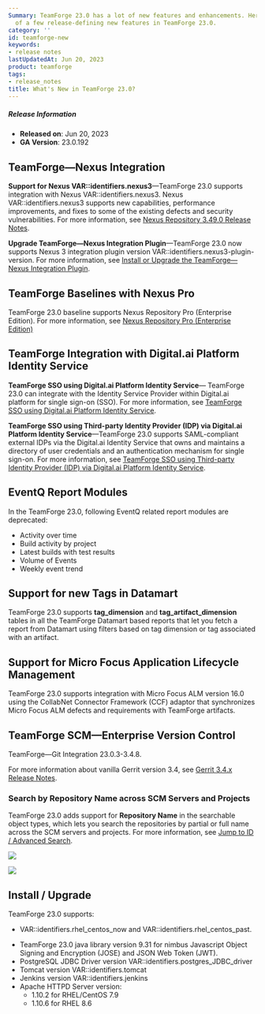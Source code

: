 ```yaml
---
Summary: TeamForge 23.0 has a lot of new features and enhancements. Here's a list
  of a few release-defining new features in TeamForge 23.0.
category: ''
id: teamforge-new
keywords:
- release notes
lastUpdatedAt: Jun 20, 2023
product: teamforge
tags:
- release_notes
title: What's New in TeamForge 23.0?
---
```


##### Release Information

* **Released on**: Jun 20, 2023
* **GA Version**: 23.0.192

## TeamForge—Nexus Integration

**Support for Nexus VAR::identifiers.nexus3**—TeamForge 23.0 supports integration with Nexus VAR::identifiers.nexus3. Nexus VAR::identifiers.nexus3 supports new capabilities, performance improvements, and fixes to some of the existing defects and security vulnerabilities. For more information, see [Nexus Repository 3.49.0 Release Notes](https://help.sonatype.com/repomanager3/product-information/release-notes/2023-release-notes/sonatype-nexus-repository-3.49.0-release-notes).

**Upgrade TeamForge—Nexus Integration Plugin**—TeamForge 23.0 now supports Nexus 3 integration plugin version VAR::identifiers.nexus3-plugin-version. For more information, see [Install or Upgrade the TeamForge—Nexus Integration Plugin](../IntegrationPages/installnexusplugin).

## TeamForge Baselines with Nexus Pro

TeamForge 23.0 baseline supports Nexus Repository Pro (Enterprise Edition). For more information, see [Nexus Repository Pro (Enterprise Edition)](https://www.sonatype.com/products/repository-oss-vs-pro-features)

<!-- See, https://forge.collab.net/sf/go/artf422210 -->
## TeamForge Integration with Digital.ai Platform Identity Service

**TeamForge SSO using Digital.ai Platform Identity Service**— TeamForge 23.0 can integrate with the Identity Service Provider within Digital.ai platform for single sign-on (SSO). For more information, see [TeamForge SSO using Digital.ai Platform Identity Service](../teamforge-integrating-with-identity-service#teamforgedaisaml).

**TeamForge SSO using Third-party Identity Provider (IDP) via Digital.ai Platform Identity Service**—TeamForge 23.0 supports SAML-compliant external IDPs via the Digital.ai Identity Service that owns and maintains a directory of user credentials and an authentication mechanism for single sign-on. For more information, see [TeamForge SSO using Third-party Identity Provider (IDP) via Digital.ai Platform Identity Service](../teamforge-integrating-with-identity-service.html#teamforgedaiidp).

<!-- See, https://forge.collab.net/sf/go/artf422097 -->
## EventQ Report Modules

In the TeamForge 23.0, following EventQ related report modules are deprecated:
  * Activity over time
  * Build activity by project
  * Latest builds with test results
  * Volume of Events
  * Weekly event trend

<!-- See, https://forge.collab.net/sf/go/artf422595 -->
## Support for new Tags in Datamart

TeamForge 23.0 supports **tag_dimension** and **tag_artifact_dimension** tables in all the TeamForge Datamart based reports that let you fetch a report from Datamart using filters based on tag dimension or tag associated with an artifact.

<!-- See, https://forge.collab.net/sf/go/artf422327 -->
## Support for Micro Focus Application Lifecycle Management

TeamForge 23.0 supports integration with Micro Focus ALM version 16.0 using the CollabNet Connector Framework (CCF) adaptor that synchronizes Micro Focus ALM defects and requirements with TeamForge artifacts.

## TeamForge SCM—Enterprise Version Control

TeamForge—Git Integration 23.0.3-3.4.8.

For more information about vanilla Gerrit version 3.4, see [Gerrit 3.4.x Release Notes](https://www.gerritcodereview.com/3.4.html).

<!-- See, https://forge.collab.net/sf/go/artf422686 -->
### Search by Repository Name across SCM Servers and Projects

TeamForge 23.0 adds support for **Repository Name** in the searchable object types, which lets you search the repositories by partial or full name across the SCM servers and projects. For more information, see [Jump to ID / Advanced Search](./search-keyword).

![](/docs/assets/images/repository-name-1.png)


![](/docs/assets/images/repository-name-2.png)

## Install / Upgrade

TeamForge 23.0 supports:

* VAR::identifiers.rhel_centos_now and VAR::identifiers.rhel_centos_past.
<!-- Eryk Confirmed theNimbus JOSE+JWT and PostgreSQL JDBC Driver upgrades are specific to 23.0 -->
* TeamForge 23.0 java library version 9.31 for nimbus Javascript Object Signing and Encryption (JOSE) and JSON Web Token (JWT).
* PostgreSQL JDBC Driver version VAR::identifiers.postgres_JDBC_driver
* Tomcat version VAR::identifiers.tomcat
* Jenkins version VAR::identifiers.jenkins
* Apache HTTPD Server version:
  * 1.10.2 for RHEL/CentOS 7.9
  * 1.10.6 for RHEL 8.6